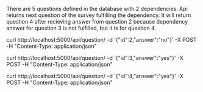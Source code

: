 There are 5 questions defined in the database with 2 dependencies.
Api returns next question of the survey fulfilling the dependency. It will return question 4 after recieving answer from question 2 because dependency answer for question 3 is not fulfilled, but it is for question 4.

curl http://localhost:5000/api/question/ -d '{"id":2,"answer":"no"}' -X POST -H "Content-Type: application/json"

curl http://localhost:5000/api/question/ -d '{"id":3,"answer":"yes"}' -X POST -H "Content-Type: application/json"

curl http://localhost:5000/api/question/ -d '{"id":4,"answer":"yes"}' -X POST -H "Content-Type: application/json"

